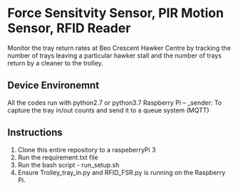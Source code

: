 # Force Sensitvity Sensor, PIR Motion Sensor, RFID Reader

Monitor the tray return rates at Beo Crescent Hawker Centre by tracking the number of trays leaving a particular hawker stall and the number of trays return by a cleaner to the trolley. 

## Device Environemnt
All the codes run with python2.7 or python3.7
Raspberry Pi – _sender: To capture the tray in/out counts and send it to a queue system (MQTT)

## Instructions

1) Clone this entire repository to a raspeberryPi 3
2) Run the requirement.txt file
3) Run the bash script - run_setup.sh
4) Ensure Trolley_tray_in.py and RFID_FSR.py is running on the Raspberry Pi.


